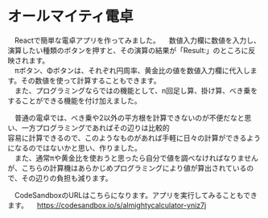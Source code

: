 # オールマイティ電卓

　Reactで簡単な電卓アプリを作ってみました。
　数値入力欄に数値を入力し、演算したい種類のボタンを押すと、その演算の結果が「Result:」のところに反映されます。  
　πボタン、Φボタンは、それぞれ円周率、黄金比の値を数値入力欄に代入します。その数値を使って計算することもできます。  
　また、プログラミングならではの機能として、n回足し算、掛け算、べき乗をすることができる機能を付け加えました。 
 
　普通の電卓では、べき乗や2以外の平方根を計算できないのが不便だなと思い、一方プログラミングであればその辺りは比較的  
 容易に計算できるので、このようなものがあれば手軽に日々の計算ができるようになるのではないかと思い、作りました。  
　また、通常πや黄金比を使おうと思ったら自分で値を調べなければなりませんが、こちらの計算機はあらかじめプログラミングにより値が算出されているので、その辺りの負担も減ります。
 
　CodeSandboxのURLはこちらになります。アプリを実行してみることもできます。
　https://codesandbox.io/s/almightycalculator-yniz7j
